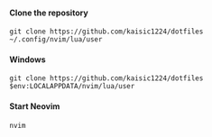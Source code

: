 #### Clone the repository

```shell
git clone https://github.com/kaisic1224/dotfiles ~/.config/nvim/lua/user
```

#### Windows
```shell
git clone https://github.com/kaisic1224/dotfiles $env:LOCALAPPDATA/nvim/lua/user
```

#### Start Neovim

```shell
nvim
```
